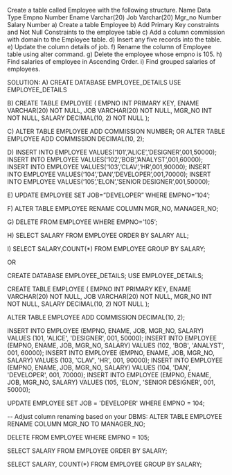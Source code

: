 Create a table called Employee with the following structure. Name Data Type Empno Number Ename Varchar(20) Job Varchar(20) Mgr_no Number Salary Number 
a) Create a table Employee 
b) Add Primary Key constraints and Not Null Constraints to the employee table 
c) Add a column commission with domain to the Employee table. 
d) Insert any five records into the table. 
e) Update the column details of job. 
f) Rename the column of Employee table using alter command. 
g) Delete the employee whose empno is 105.
 h) Find salaries of employee in Ascending Order.
 i) Find grouped salaries of employees.

 
SOLUTION:
A)	CREATE DATABASE EMPLOYEE_DETAILS
USE EMPLOYEE_DETAILS

B)	CREATE TABLE EMPLOYEE (
    EMPNO INT PRIMARY KEY,
    ENAME VARCHAR(20) NOT NULL,
    JOB VARCHAR(20) NOT NULL,
    MGR_NO INT NOT NULL,
    SALARY DECIMAL(10, 2) NOT NULL
);


C)	ALTER TABLE EMPLOYEE
ADD COMMISSION NUMBER; OR
ALTER TABLE EMPLOYEE
ADD COMMISSION DECIMAL(10, 2);


D)	INSERT INTO EMPLOYEE VALUES(‘101’,’ALICE’,’DESIGNER’,001,50000);
INSERT INTO EMPLOYEE VALUES(‘102’,’BOB’,’ANALYST’,001,60000);
INSERT INTO EMPLOYEE VALUES(‘103’,’CLAV’,’HR’,001,90000);
INSERT INTO EMPLOYEE VALUES(‘104’,’DAN’,’DEVELOPER’,001,70000);
INSERT INTO EMPLOYEE VALUES(‘105’,’ELON’,’SENIOR DESIGNER’,001,50000);

E)	UPDATE EMPLOYEE
SET JOB=”DEVELOPER”
WHERE EMPNO=’104’;

F)	ALTER TABLE EMPLOYEE
RENAME COLUMN MGR_NO, MANAGER_NO;

G)	DELETE FROM EMPLOYEE
WHERE EMPNO=’105’;

H)	SELECT SALARY
FROM EMPLOYEE
ORDER BY SALARY ALL;

I)	SELECT SALARY,COUNT(*)
FROM EMPLOYEE
GROUP BY SALARY;

OR

CREATE DATABASE EMPLOYEE_DETAILS;
USE EMPLOYEE_DETAILS;

CREATE TABLE EMPLOYEE (
    EMPNO INT PRIMARY KEY,
    ENAME VARCHAR(20) NOT NULL,
    JOB VARCHAR(20) NOT NULL,
    MGR_NO INT NOT NULL,
    SALARY DECIMAL(10, 2) NOT NULL
);

ALTER TABLE EMPLOYEE
ADD COMMISSION DECIMAL(10, 2);

INSERT INTO EMPLOYEE (EMPNO, ENAME, JOB, MGR_NO, SALARY) VALUES (101, 'ALICE', 'DESIGNER', 001, 50000);
INSERT INTO EMPLOYEE (EMPNO, ENAME, JOB, MGR_NO, SALARY) VALUES (102, 'BOB', 'ANALYST', 001, 60000);
INSERT INTO EMPLOYEE (EMPNO, ENAME, JOB, MGR_NO, SALARY) VALUES (103, 'CLAV', 'HR', 001, 90000);
INSERT INTO EMPLOYEE (EMPNO, ENAME, JOB, MGR_NO, SALARY) VALUES (104, 'DAN', 'DEVELOPER', 001, 70000);
INSERT INTO EMPLOYEE (EMPNO, ENAME, JOB, MGR_NO, SALARY) VALUES (105, 'ELON', 'SENIOR DESIGNER', 001, 50000);

UPDATE EMPLOYEE
SET JOB = 'DEVELOPER'
WHERE EMPNO = 104;

-- Adjust column renaming based on your DBMS:
ALTER TABLE EMPLOYEE
RENAME COLUMN MGR_NO TO MANAGER_NO;

DELETE FROM EMPLOYEE
WHERE EMPNO = 105;

SELECT SALARY
FROM EMPLOYEE
ORDER BY SALARY;

SELECT SALARY, COUNT(*)
FROM EMPLOYEE
GROUP BY SALARY;


